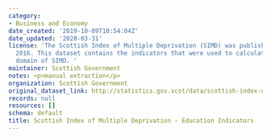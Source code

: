 ```yaml
---
category:
- Business and Economy
date_created: '2019-10-09T10:54:04Z'
date_updated: '2020-03-31'
license: 'The Scottish Index of Multiple Deprivation (SIMD) was published in August
  2016. This dataset contains the indicators that were used to calculate the education
  domain of SIMD. '
maintainer: Scottish Government
notes: <p>manual extraction</p>
organization: Scottish Government
original_dataset_link: http://statistics.gov.scot/data/scottish-index-of-multiple-deprivation---education-indicators
records: null
resources: []
schema: default
title: Scottish Index of Multiple Deprivation - Education Indicators
---
```

